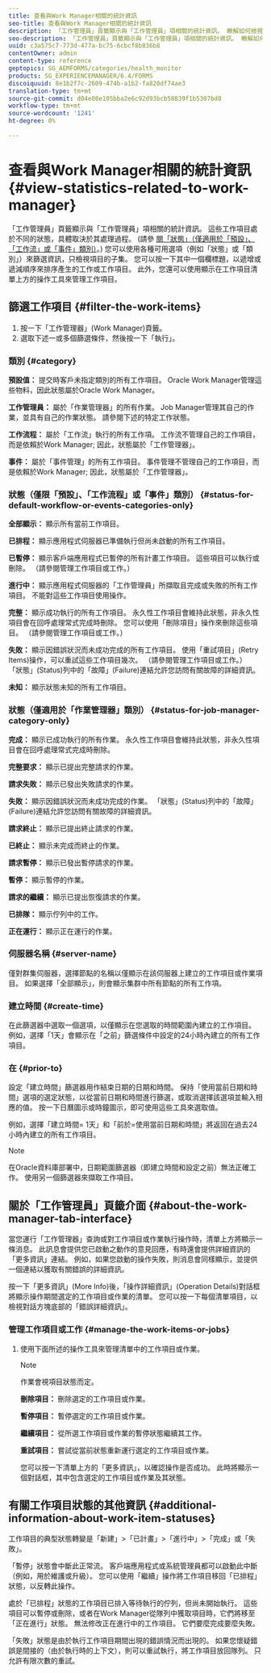 ```yaml
---
title: 查看與Work Manager相關的統計資訊
seo-title: 查看與Work Manager相關的統計資訊
description: 「工作管理員」頁籤顯示與「工作管理員」項相關的統計資訊。 瞭解如何檢視和篩選工作項目。
seo-description: 「工作管理員」頁籤顯示與「工作管理員」項相關的統計資訊。 瞭解如何檢視和篩選工作項目。
uuid: c3a575c7-773d-477a-bc75-6cbcf8b836b8
contentOwner: admin
content-type: reference
geptopics: SG_AEMFORMS/categories/health_monitor
products: SG_EXPERIENCEMANAGER/6.4/FORMS
discoiquuid: 8e1b2f7c-2609-474b-a1b2-fa820df74ae3
translation-type: tm+mt
source-git-commit: d04e08e105bba2e6c92d93bcb58839f1b5307bd8
workflow-type: tm+mt
source-wordcount: '1241'
ht-degree: 0%

---
```



# 查看與Work Manager相關的統計資訊 {#view-statistics-related-to-work-manager}

「工作管理員」頁籤顯示與「工作管理員」項相關的統計資訊。 這些工作項目處於不同的狀態，具體取決於其處理過程。 (請參 [閱「狀態」（僅適用於「預設」、「工作流」或「事件」類別）](view-statistics-related-manager.md#status-for-default-workflow-or-events-categories-only)。) 您可以使用各種可用選項（例如「狀態」或「類別」）來篩選資訊，只檢視項目的子集。 您可以按一下其中一個欄標題，以遞增或遞減順序來排序產生的工作或工作項目。 此外，您還可以使用顯示在工作項目清單上方的操作工具來管理工作項目。

## 篩選工作項目 {#filter-the-work-items}

1. 按一下「工作管理器」(Work Manager)頁籤。
1. 選取下述一或多個篩選條件，然後按一下「執行」。

### 類別 {#category}

**預設值：** 提交時客戶未指定類別的所有工作項目。 Oracle Work Manager管理這些物料，因此狀態屬於Oracle Work Manager。

**工作管理員：** 屬於「作業管理器」的所有作業。 Job Manager管理其自己的作業，並具有自己的作業狀態。 請參閱下述的特定工作狀態。

**工作流程：** 屬於「工作流」執行的所有工作項。 工作流不管理自己的工作項目，而是依賴於Work Manager; 因此，狀態屬於「工作管理器」。

**事件：** 屬於「事件管理」的所有工作項目。 事件管理不管理自己的工作項目，而是依賴於Work Manager; 因此，狀態屬於「工作管理器」。

### 狀態（僅限「預設」、「工作流程」或「事件」類別） {#status-for-default-workflow-or-events-categories-only}

**全部顯示：** 顯示所有當前工作項目。

**已排程：** 顯示應用程式伺服器已準備執行但尚未啟動的所有工作項目。

**已暫停：** 顯示客戶端應用程式已暫停的所有計畫工作項目。 這些項目可以執行或刪除。 （請參閱管理工作項目或工作。）

**進行中：** 顯示應用程式伺服器的「工作管理員」所擷取且完成或失敗的所有工作項目。 不能對這些工作項目使用操作。

**完整：** 顯示成功執行的所有工作項目。 永久性工作項目會維持此狀態，非永久性項目會在回呼處理常式完成時刪除。 您可以使用「刪除項目」操作來刪除這些項目。 （請參閱管理工作項目或工作。）

**失敗：** 顯示因錯誤狀況而未成功完成的所有工作項目。 使用「重試項目」(Retry Items)操作，可以重試這些工作項目幾次。 （請參閱管理工作項目或工作。） 「狀態」(Status)列中的「故障」(Failure)連結允許您訪問有關故障的詳細資訊。

**未知：** 顯示狀態未知的所有工作項目。

### 狀態（僅適用於「作業管理器」類別） {#status-for-job-manager-category-only}

**完成：** 顯示已成功執行的所有作業。 永久性工作項目會維持此狀態，非永久性項目會在回呼處理常式完成時刪除。

**完整要求：** 顯示已提出完整請求的作業。

**請求失敗：** 顯示已發出失敗請求的作業。

**失敗：** 顯示因錯誤狀況而未成功完成的作業。 「狀態」(Status)列中的「故障」(Failure)連結允許您訪問有關故障的詳細資訊。

**請求終止：** 顯示已提出終止請求的作業。

**已終止：** 顯示未完成而終止的作業。

**請求暫停：** 顯示已發出暫停請求的作業。

**暫停：** 顯示暫停的作業。

**請求的繼續：** 顯示已提出恢復請求的作業。

**已排隊：** 顯示佇列中的工作。

**正在運行：** 顯示正在運行的作業。

### 伺服器名稱 {#server-name}

僅對群集伺服器，選擇節點的名稱以僅顯示在該伺服器上建立的工作項目或作業項目。 如果選擇「全部顯示」，則會顯示集群中所有節點的所有工作項。

### 建立時間 {#create-time}

在此篩選器中選取一個選項，以僅顯示在您選取的時間範圍內建立的工作項目。 例如，選擇「1天」會顯示在「之前」篩選條件中設定的24小時內建立的所有工作項目。

### 在 {#prior-to}

設定「建立時間」篩選器用作結束日期的日期和時間。 保持「使用當前日期和時間」選項的選定狀態，以從當前日期和時間進行篩選，或取消選擇該選項並輸入相應的值。 按一下日曆圖示或時鐘圖示，即可使用這些工具來選取值。

例如，選擇「建立時間= 1天」和「前於=使用當前日期和時間」將返回在過去24小時內建立的所有工作項目。

>[!NOTE]
>
>在Oracle資料庫部署中，日期範圍篩選器（即建立時間和設定之前）無法正確工作。 使用另一個篩選器來擷取工作項目。

## 關於「工作管理員」頁籤介面 {#about-the-work-manager-tab-interface}

當您運行「工作管理器」查詢或對工作項目或作業執行操作時，清單上方將顯示一條消息。 此訊息會提供您已啟動之動作的意見回應，有時還會提供詳細資訊的「更多資訊」連結。 例如，如果您啟動的操作失敗，則消息會同樣顯示，並提供一個連結以獲取有關錯誤的詳細資訊。

按一下「更多資訊」(More Info)後，「操作詳細資訊」(Operation Details)對話框將顯示操作期間選定的工作項目或作業的清單。 您可以按一下每個清單項目，以檢視對話方塊底部的「錯誤詳細資訊」。

### 管理工作項目或工作 {#manage-the-work-items-or-jobs}

1. 使用下面所述的操作工具來管理清單中的工作項目或作業。

   >[!NOTE]
   >
   >作業會視項目狀態而定。

   **刪除項目：** 刪除選定的工作項目或作業。

   **暫停項目：** 暫停選定的工作項目或作業。

   **繼續項目：** 從所選工作項目或作業的暫停狀態繼續其工作。

   **重試項目：** 嘗試從當前狀態重新運行選定的工作項目或作業。

   您可以按一下清單上方的「更多資訊」，以確認操作是否成功。 此時將顯示一個對話框，其中包含選定的工作項目或作業及其狀態。

## 有關工作項目狀態的其他資訊 {#additional-information-about-work-item-statuses}

工作項目的典型狀態轉變是「新建」>「已計畫」>「進行中」>「完成」或「失敗」。

「暫停」狀態會中斷此正常流。 客戶端應用程式或系統管理員都可以啟動此中斷（例如，用於維護或升級）。 您可以使用「繼續」操作將工作項目移回「已排程」狀態，以反轉此操作。

處於「已排程」狀態的工作項目已排入等待執行的佇列，但尚未開始執行。 這些項目可以暫停或刪除，或者在Work Manager從隊列中獲取項目時，它們將移至「正在進行」狀態。 無法修改正在進行中的工作項目。 它們要麼完成要麼失敗。

「失敗」狀態是由於執行工作項目期間出現的錯誤情況而出現的。 如果您懷疑錯誤是間接的（由於執行時的上下文），則可以重試執行，將工作項目放回隊列。 只允許有限次數的重試。

